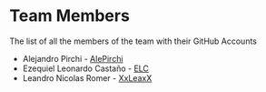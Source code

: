 # Team Members
The list of all the members of the team with their GitHub Accounts
* Alejandro Pirchi - [AlePirchi](https://github.com/AlePirchi)
* Ezequiel Leonardo Castaño - [ELC](https://github.com/ELC)
* Leandro Nicolas Romer - [XxLeaxX](https://github.com/XxLeaxX)
